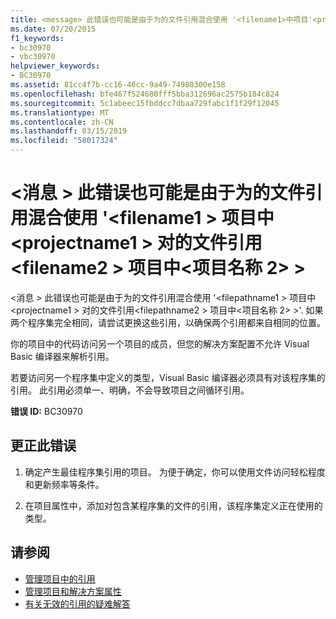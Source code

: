 ```yaml
---
title: <message> 此错误也可能是由于为的文件引用混合使用 '<filename1>中项目'<projectname1>的文件引用为<filename2>'中项目'<projectname2>
ms.date: 07/20/2015
f1_keywords:
- bc30970
- vbc30970
helpviewer_keywords:
- BC30970
ms.assetid: 81cc4f7b-cc16-46cc-9a49-74980300e158
ms.openlocfilehash: bfe467f524680fff5bba312696ac2575b184c824
ms.sourcegitcommit: 5c1abeec15fbddcc7dbaa729fabc1f1f29f12045
ms.translationtype: MT
ms.contentlocale: zh-CN
ms.lasthandoff: 03/15/2019
ms.locfileid: "58017324"
---
```

# <a name="message-this-error-could-also-be-due-to-mixing-a-file-reference-to-filename1-in-project-projectname1-with-a-file-reference-to-filename2-in-project-projectname2"></a>\<消息 > 此错误也可能是由于为的文件引用混合使用 '\<filename1 > 项目中\<projectname1 > 对的文件引用\<filename2 > 项目中\<项目名称 2> >
\<消息 > 此错误也可能是由于为的文件引用混合使用 '\<filepathname1 > 项目中\<projectname1 > 对的文件引用\<filepathname2 > 项目中\<项目名称 2> >'.  如果两个程序集完全相同，请尝试更换这些引用，以确保两个引用都来自相同的位置。  
  
 你的项目中的代码访问另一个项目的成员，但您的解决方案配置不允许 Visual Basic 编译器来解析引用。  
  
 若要访问另一个程序集中定义的类型，Visual Basic 编译器必须具有对该程序集的引用。 此引用必须单一、明确，不会导致项目之间循环引用。  
  
 **错误 ID:** BC30970  
  
## <a name="to-correct-this-error"></a>更正此错误  
  
1.  确定产生最佳程序集引用的项目。 为便于确定，你可以使用文件访问轻松程度和更新频率等条件。  
  
2.  在项目属性中，添加对包含某程序集的文件的引用，该程序集定义正在使用的类型。  
  
## <a name="see-also"></a>请参阅

- [管理项目中的引用](/visualstudio/ide/managing-references-in-a-project)
- [管理项目和解决方案属性](/visualstudio/ide/managing-project-and-solution-properties)
- [有关无效的引用的疑难解答](/visualstudio/ide/troubleshooting-broken-references)
